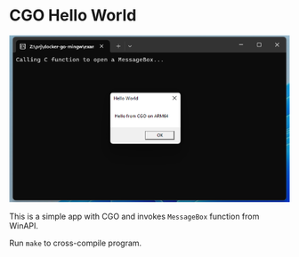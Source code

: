 # CGO Hello World

![demo](demo.png)

This is a simple app with CGO and invokes `MessageBox` function from WinAPI.

Run `make` to cross-compile program.
